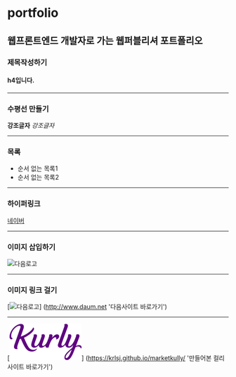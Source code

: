 # portfolio
## 웹프론트엔드 개발자로 가는 웹퍼블리셔 포트폴리오


### 제목작성하기
#### h4입니다.

---
### 수평선 만들기
**강조글자**
_강조글자_

---
### 목록
  - 순서 없는 목록1
  - 순서 없는 목록2
  
---
### 하이퍼링크
[네이버](http://www.naver.com '네이버 바로가기')

---
### 이미지 삽입하기
![다음로고](https://t1.daumcdn.net/daumtop_chanel/op/20200723055344399.png "다음로고")

---
### 이미지 링크 걸기
[![다음로고](https://t1.daumcdn.net/daumtop_chanel/op/20200723055344399.png "다음로고")]
(http://www.daum.net '다음사이트 바로가기')

---
[![마켓컬리로고](https://raw.githubusercontent.com/KRLsj/marketkully/c63d6e4d3c6b951413750d52bfd99f01b275217d/images/logo.svg "컬리로고")]
(https://krlsj.github.io/marketkully/ '만들어본 컬리 사이트 바로가기')
